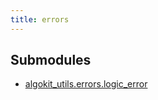 ```yaml
---
title: errors
---
```

## Submodules

* [algokit_utils.errors.logic_error](/reference/algokit-utils-py/api/errors/logic_error/)